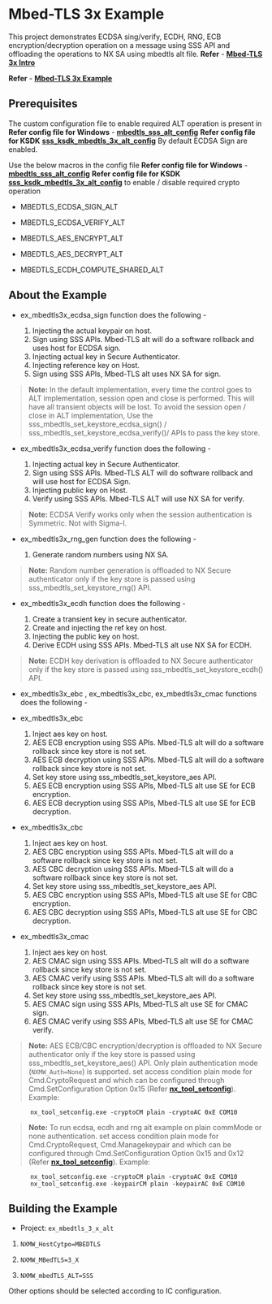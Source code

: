 # Mbed-TLS 3x Example

This project demonstrates ECDSA sing/verify, ECDH, RNG, ECB
encryption/decryption operation on a message using SSS API and
offloading the operations to NX SA using mbedtls alt file.
**Refer** - [**Mbed-TLS 3x Intro**](../../../plugin/mbedtls3x/readme.rst)

**Refer** - [**Mbed-TLS 3x Example**](./ex_mbedtls_3_x_alt.c)

## Prerequisites

The custom configuration file to enable required ALT operation is
present in **Refer config file for Windows** - [**mbedtls_sss_alt_config**](../../../plugin/mbedtls3x/mbedtls_sss_alt_config.h) **Refer config file for KSDK** [**sss_ksdk_mbedtls_3x_alt_config**](../../../lib/sss/port/ksdk/sss_ksdk_mbedtls_3x_alt_config.h) By
default ECDSA Sign are enabled.

Use the below macros in the config file
**Refer config file for Windows** - [**mbedtls_sss_alt_config**](../../../plugin/mbedtls3x/mbedtls_sss_alt_config.h) **Refer config file for KSDK** [**sss_ksdk_mbedtls_3x_alt_config**](../../../lib/sss/port/ksdk/sss_ksdk_mbedtls_3x_alt_config.h) to enable / disable
required crypto operation

- MBEDTLS_ECDSA_SIGN_ALT

- MBEDTLS_ECDSA_VERIFY_ALT

- MBEDTLS_AES_ENCRYPT_ALT

- MBEDTLS_AES_DECRYPT_ALT

- MBEDTLS_ECDH_COMPUTE_SHARED_ALT

## About the Example

- ex_mbedtls3x_ecdsa_sign function does the following -

    1. Injecting the actual keypair on host.
    2. Sign using SSS APIs. Mbed-TLS alt will do a software rollback and uses host for ECDSA sign.
    3. Injecting actual key in Secure Authenticator.
    4. Injecting reference key on Host.
    5. Sign using SSS APIs, Mbed-TLS alt uses NX SA for sign.

>**Note:** 
    In the default implementation, every time the control goes to ALT implementation,
    session open and close is performed. This will have all transient objects will be lost.
    To avoid the session open / close in ALT implementation,
    Use the sss_mbedtls_set_keystore_ecdsa_sign() / sss_mbedtls_set_keystore_ecdsa_verify()/
    APIs to pass the key store.


- ex_mbedtls3x_ecdsa_verify function does the following -

    1. Injecting actual key in Secure Authenticator.
    2. Sign using SSS APIs. Mbed-TLS ALT will do software rollback and will use host for ECDSA Sign.
    3. Injecting public key on Host.
    4. Verify using SSS APIs. Mbed-TLS ALT will use NX SA for verify.

>**Note:** 
    ECDSA Verify works only when the session authentication is Symmetric. Not with Sigma-I.


- ex_mbedtls3x_rng_gen function does the following -

    1. Generate random numbers using NX SA.

>**Note:** 
    Random number generation is offloaded to NX Secure authenticator only if the key store
    is passed using sss_mbedtls_set_keystore_rng() API.


- ex_mbedtls3x_ecdh function does the following -

    1. Create a transient key in secure authenticator.
    2. Create and injecting the ref key on host.
    3. Injecting the public key on host.
    4. Derive ECDH using SSS APIs. Mbed-TLS alt use NX SA for ECDH.

>**Note:** 
    ECDH key derivation is offloaded to NX Secure authenticator only if the key store
    is passed using sss_mbedtls_set_keystore_ecdh() API.


- ex_mbedtls3x_ebc , ex_mbedtls3x_cbc, ex_mbedtls3x_cmac functions does
the following -

- ex_mbedtls3x_ebc
  1.  Inject aes key on host.
  2.  AES ECB encryption using SSS APIs. Mbed-TLS alt will do a software
      rollback since key store is not set.
  3.  AES ECB decryption using SSS APIs. Mbed-TLS alt will do a software
      rollback since key store is not set.
  4.  Set key store using sss_mbedtls_set_keystore_aes API.
  5.  AES ECB encryption using SSS APIs, Mbed-TLS alt use SE for ECB
      encryption.
  6.  AES ECB decryption using SSS APIs, Mbed-TLS alt use SE for ECB
      decryption.
- ex_mbedtls3x_cbc
  1.  Inject aes key on host.
  2.  AES CBC encryption using SSS APIs. Mbed-TLS alt will do a software
      rollback since key store is not set.
  3.  AES CBC decryption using SSS APIs. Mbed-TLS alt will do a software
      rollback since key store is not set.
  4.  Set key store using sss_mbedtls_set_keystore_aes API.
  5.  AES CBC encryption using SSS APIs, Mbed-TLS alt use SE for CBC
      encryption.
  6.  AES CBC decryption using SSS APIs, Mbed-TLS alt use SE for CBC
      decryption.
- ex_mbedtls3x_cmac
  1.  Inject aes key on host.
  2.  AES CMAC sign using SSS APIs. Mbed-TLS alt will do a software
      rollback since key store is not set.
  3.  AES CMAC verify using SSS APIs. Mbed-TLS alt will do a software
      rollback since key store is not set.
  4.  Set key store using sss_mbedtls_set_keystore_aes API.
  5.  AES CMAC sign using SSS APIs, Mbed-TLS alt use SE for CMAC sign.
  6.  AES CMAC verify using SSS APIs, Mbed-TLS alt use SE for CMAC
      verify.

>**Note:** 
    AES ECB/CBC encryption/decryption is offloaded to NX Secure authenticator only if the key store
    is passed using sss_mbedtls_set_keystore_aes() API.
    Only plain authentication mode (``NXMW_Auth=None``) is supported.
    set access condition plain mode for Cmd.CryptoRequest and which can be configured
    through Cmd.SetConfiguration Option 0x15 (Refer [**nx_tool_setconfig**](../nx_tool_setconfig/readme.md)).
    Example:

          nx_tool_setconfig.exe -cryptoCM plain -cryptoAC 0xE COM10


>**Note:** 
    To run ecdsa, ecdh and rng alt example on plain commMode or none authentication.
    set access condition plain mode for Cmd.CryptoRequest, Cmd.Managekeypair and which can be configured
    through Cmd.SetConfiguration Option 0x15 and 0x12 (Refer [**nx_tool_setconfig**](../nx_tool_setconfig/readme.md)).
    Example:

          nx_tool_setconfig.exe -cryptoCM plain -cryptoAC 0xE COM10
          nx_tool_setconfig.exe -keypairCM plain -keypairAC 0xE COM10


## Building the Example

- Project: `ex_mbedtls_3_x_alt`

1.  `NXMW_HostCytpo=MBEDTLS`

2.  `NXMW_MBedTLS=3_X`

3.  `NXMW_mbedTLS_ALT=SSS`

Other options should be selected according to IC configuration.